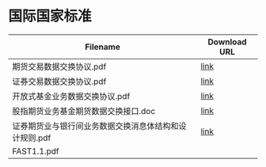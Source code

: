 国际国家标准
========

| Filename | Download URL |
| -------- | ------------ |
| 期货交易数据交换协议.pdf | [link](http://www.csisc.cn/zbscbzw/hangye/201111/4b8e5e6737bb4069b89822e5d12f8df3/files/818b0fa51069497aabf92e700a0dde2f.pdf) |
| 证券交易数据交换协议.pdf | [link](http://www.csisc.cn/zbscbzw/hangye/201111/ab687a232bd34f7ea827bd28c5d520fe/files/a744379cae9042be8ebbbc60317f2bd6.pdf) |
| 开放式基金业务数据交换协议.pdf | [link](http://www.csisc.cn/editorfile/20120607091646387.pdf) |
| 股指期货业务基金期货数据交换接口.doc | [link](http://www.sac.net.cn/hyfw/xxaq/jsgf/201103/P020120630575914531563.doc) |
| 证券期货业与银行间业务数据交换消息体结构和设计规则.pdf | [link](http://www.csrc.gov.cn/pub/zjhpublic/G00306221/200904/P020090714306786406416.pdf) |
| FAST1.1.pdf ||





